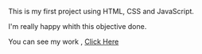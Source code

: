 
This is my first project using HTML, CSS and JavaScript.

I'm really happy whith this objective done.

You can see my work , <a href=https://priscilla-slusarz.github.io/BMI-Calculator/> Click Here </a>
